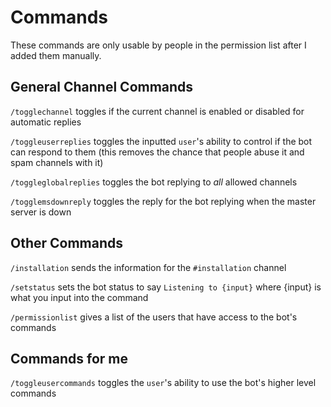 # Commands
These commands are only usable by people in the permission list after I added them manually.

## General Channel Commands
`/togglechannel` toggles if the current channel is enabled or disabled for automatic replies

`/toggleuserreplies` toggles the inputted `user`'s ability to control if the bot can respond to them (this removes the chance that people abuse it and spam channels with it)

`/toggleglobalreplies` toggles the bot replying to _all_ allowed channels

`/togglemsdownreply` toggles the reply for the bot replying when the master server is down

## Other Commands
`/installation` sends the information for the `#installation` channel

`/setstatus` sets the bot status to say `Listening to {input}` where {input} is what you input into the command

`/permissionlist` gives a list of the users that have access to the bot's commands

## Commands for me
`/toggleusercommands` toggles the `user`'s ability to use the bot's higher level commands
